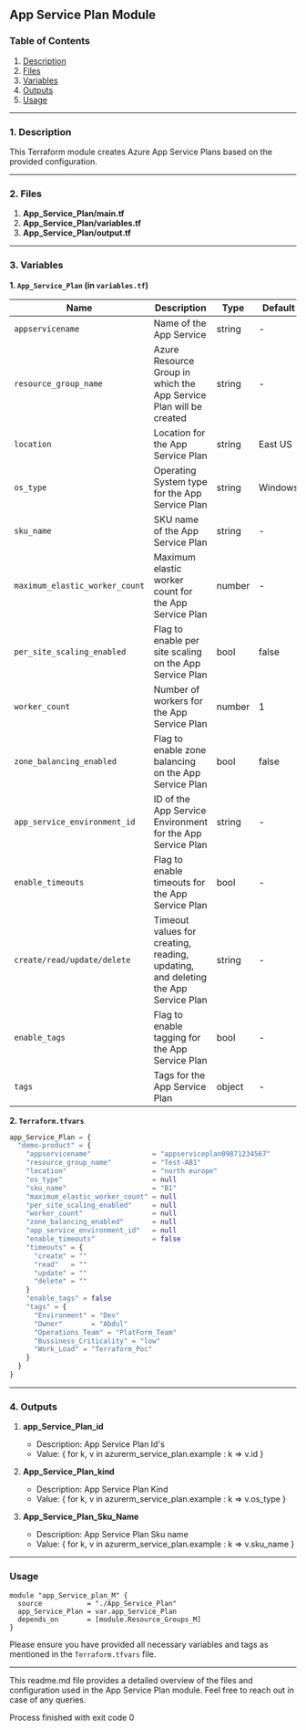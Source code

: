 ## App Service Plan Module

### Table of Contents
1. [Description](#description)
2. [Files](#files)
3. [Variables](#variables)
4. [Outputs](#outputs)
5. [Usage](#usage)

---

### 1. Description <a name="description"></a>

This Terraform module creates Azure App Service Plans based on the provided configuration.

---

### 2. Files <a name="files"></a>

1. **App_Service_Plan/main.tf**
2. **App_Service_Plan/variables.tf**
3. **App_Service_Plan/output.tf**

---

### 3. Variables <a name="variables"></a>
**1. `App_Service_Plan` (in `variables.tf`)**

| Name                         | Description                                                                                           | Type           | Default      |
| -----------------------------|-------------------------------------------------------------------------------------------------------|----------------|--------------|
| `appservicename`              | Name of the App Service                                                                               | string         | -            |
| `resource_group_name`         | Azure Resource Group in which the App Service Plan will be created                                     | string         | -            |
| `location`                    | Location for the App Service Plan                                                                      | string         | East US      |
| `os_type`                     | Operating System type for the App Service Plan                                                         | string         | Windows      |
| `sku_name`                    | SKU name of the App Service Plan                                                                       | string         | -            |
| `maximum_elastic_worker_count` | Maximum elastic worker count for the App Service Plan                                                 | number         | -            |
| `per_site_scaling_enabled`     | Flag to enable per site scaling on the App Service Plan                                                | bool           | false        |
| `worker_count`                 | Number of workers for the App Service Plan                                                             | number         | 1            |
| `zone_balancing_enabled`       | Flag to enable zone balancing on the App Service Plan                                                   | bool           | false        |
| `app_service_environment_id`   | ID of the App Service Environment for the App Service Plan                                              | string         | -            |
| `enable_timeouts`              | Flag to enable timeouts for the App Service Plan                                                       | bool           | -            |
| `create/read/update/delete` | Timeout values for creating, reading, updating, and deleting the App Service Plan                     | string         | -            |
| `enable_tags`                  | Flag to enable tagging for the App Service Plan                                                        | bool           | -            |
| `tags`                        | Tags for the App Service Plan                                                                          | object         | -            |

**2. `Terraform.tfvars`**

```tfvars
app_Service_Plan = {
  "demo-product" = {
    "appservicename"               = "appserviceplan09871234567"
    "resource_group_name"          = "Test-AB1" 
    "location"                     = "north europe"
    "os_type"                      = null
    "sku_name"                     = "B1"
    "maximum_elastic_worker_count" = null
    "per_site_scaling_enabled"     = null
    "worker_count"                 = null
    "zone_balancing_enabled"       = null
    "app_service_environment_id"   = null
    "enable_timeouts"              = false
    "timeouts" = {
      "create" = ""
      "read"   = ""
      "update" = ""
      "delete" = ""
    }
    "enable_tags" = false
    "tags" = {
      "Environment" = "Dev"
      "Owner"       = "Abdul"
      "Operations_Team" = "PlatForm_Team"
      "Bussiness_Criticality" = "low"
      "Work_Load" = "Terraform_Poc"
    }
  }
}
```

---

### 4. Outputs <a name="outputs"></a>

1. **app_Service_Plan_id**
   - Description: App Service Plan Id's
   - Value: { for k, v in azurerm_service_plan.example : k => v.id }

2. **App_Service_Plan_kind**
   - Description: App Service Plan Kind
   - Value: { for k, v in azurerm_service_plan.example : k => v.os_type }

3. **App_Service_Plan_Sku_Name**
   - Description: App Service Plan Sku name
   - Value: { for k, v in azurerm_service_plan.example : k => v.sku_name }

---

### Usage <a name="usage"></a>

```hcl
module "app_Service_plan_M" {
  source           = "./App_Service_Plan"
  app_Service_Plan = var.app_Service_Plan
  depends_on       = [module.Resource_Groups_M]
}
```

Please ensure you have provided all necessary variables and tags as mentioned in the `Terraform.tfvars` file.

--- 

This readme.md file provides a detailed overview of the files and configuration used in the App Service Plan module. Feel free to reach out in case of any queries.

Process finished with exit code 0
